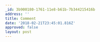 ```yaml
---
_id: 3b900180-1761-11e8-b61b-7b344215416b
address: ''
title: Comment
date: '2018-02-21T23:45:01.816Z'
approved: false
layout: post
---
```

 
